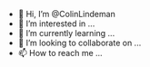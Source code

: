- 👋 Hi, I’m @ColinLindeman
- 👀 I’m interested in ...
- 🌱 I’m currently learning ...
- 💞️ I’m looking to collaborate on ...
- 📫 How to reach me ...

<!---
ColinLindeman/ColinLindeman is a ✨ special ✨ repository because its `README.md` (this file) appears on your GitHub profile.
You can click the Preview link to take a look at your changes.
--->
